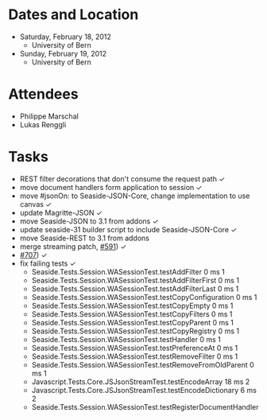 # Dates and Location #

  * Saturday, February 18, 2012
    * University of Bern
  * Sunday, February 19, 2012
    * University of Bern

# Attendees #

  * Philippe Marschal
  * Lukas Renggli


# Tasks #
  * REST filter decorations that don't consume the request path ✓
  * move document handlers form application to session ✓
  * move #jsonOn: to Seaside-JSON-Core, change implementation to use canvas ✓
  * update Magritte-JSON ✓
  * move Seaside-JSON to 3.1 from addons  ✓
  * update seaside-31 builder script to include Seaside-JSON-Core  ✓
  * move Seaside-REST to 3.1 from addons
  * merge streaming patch, [#591](https://github.com/SeasideSt/Seaside/issues/591))   ✓
  * [#707](https://github.com/SeasideSt/Seaside/issues/707))   ✓
  * fix failing tests   ✓
    * Seaside.Tests.Session.WASessionTest.testAddFilter 	0 ms	1
    * Seaside.Tests.Session.WASessionTest.testAddFilterFirst 	0 ms	1
    * Seaside.Tests.Session.WASessionTest.testAddFilterLast 	0 ms	1
    * Seaside.Tests.Session.WASessionTest.testCopyConfiguration 	0 ms	1
    * Seaside.Tests.Session.WASessionTest.testCopyEmpty 	0 ms	1
    * Seaside.Tests.Session.WASessionTest.testCopyFilters 	0 ms	1
    * Seaside.Tests.Session.WASessionTest.testCopyParent 	0 ms	1
    * Seaside.Tests.Session.WASessionTest.testCopyRegistry 	0 ms	1
    * Seaside.Tests.Session.WASessionTest.testHandler 	0 ms	1
    * Seaside.Tests.Session.WASessionTest.testPreferenceAt 	0 ms	1
    * Seaside.Tests.Session.WASessionTest.testRemoveFilter 	0 ms	1
    * Seaside.Tests.Session.WASessionTest.testRemoveFromOldParent 	0 ms	1
    * Javascript.Tests.Core.JSJsonStreamTest.testEncodeArray 	18 ms	2
    * Javascript.Tests.Core.JSJsonStreamTest.testEncodeDictionary 	6 ms	2
    * Seaside.Tests.Session.WASessionTest.testRegisterDocumentHandler
